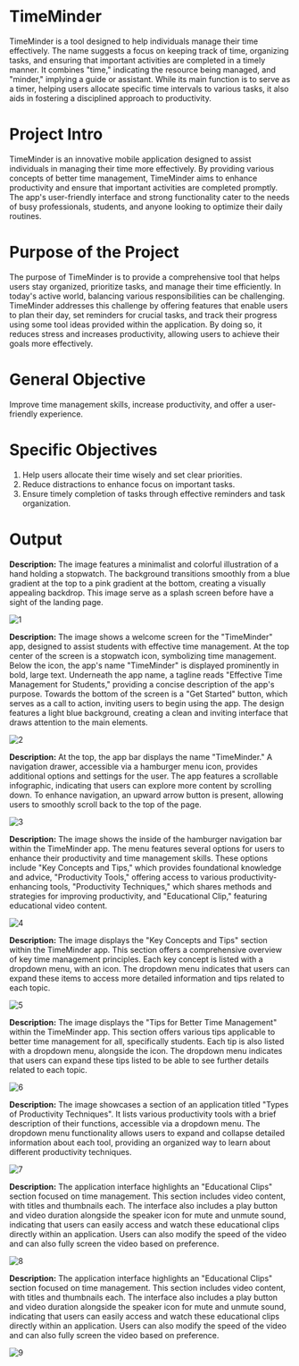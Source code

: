 # TimeMinder

TimeMinder is a tool designed to help individuals manage their time effectively. The name suggests a focus on keeping track of time, organizing tasks, and ensuring that important activities are completed in a timely manner. It combines "time," indicating the resource being managed, and "minder," implying a guide or assistant. While its main function is to serve as a timer, helping users allocate specific time intervals to various tasks, it also aids in fostering a disciplined approach to productivity.

# Project Intro
TimeMinder is an innovative mobile application designed to assist individuals in managing their time more effectively. By providing various concepts of better time management, TimeMinder aims to enhance productivity and ensure that important activities are completed promptly. The app's user-friendly interface and strong functionality cater to the needs of busy professionals, students, and anyone looking to optimize their daily routines.

# Purpose of the Project
The purpose of TimeMinder is to provide a comprehensive tool that helps users stay organized, prioritize tasks, and manage their time efficiently. In today's active world, balancing various responsibilities can be challenging. TimeMinder addresses this challenge by offering features that enable users to plan their day, set reminders for crucial tasks, and track their progress using some tool ideas provided within the application. By doing so, it reduces stress and increases productivity, allowing users to achieve their goals more effectively.                  
# General Objective
Improve time management skills, increase productivity, and offer a user-friendly experience.

# Specific Objectives 
1. Help users allocate their time wisely and set clear priorities.
2. Reduce distractions to enhance focus on important tasks.
3. Ensure timely completion of tasks through effective reminders and task organization.

# Output
**Description:** The image features a minimalist and colorful illustration of a hand holding a stopwatch. The background transitions smoothly from a blue gradient at the top to a pink gradient at the bottom, creating a visually appealing backdrop. This image serve as a splash screen before have a sight of the landing page.

![1](https://github.com/user-attachments/assets/95461f02-bb7b-4e5c-9379-b5a1c39099e1)


**Description:** The image shows a welcome screen for the "TimeMinder" app, designed to assist students with effective time management. At the top center of the screen is a stopwatch icon, symbolizing time management. Below the icon, the app's name "TimeMinder" is displayed prominently in bold, large text. Underneath the app name, a tagline reads "Effective Time Management for Students," providing a concise description of the app's purpose. Towards the bottom of the screen is a "Get Started" button, which serves as a call to action, inviting users to begin using the app. The design features a light blue background, creating a clean and inviting interface that draws attention to the main elements.

![2](https://github.com/user-attachments/assets/951f1253-6b8d-4e23-972e-c7d26cb255d6)

**Description:** At the top, the app bar displays the name "TimeMinder." A navigation drawer, accessible via a hamburger menu icon, provides additional options and settings for the user. The app features a scrollable infographic, indicating that users can explore more content by scrolling down. To enhance navigation, an upward arrow button is present, allowing users to smoothly scroll back to the top of the page.

![3](https://github.com/user-attachments/assets/b7801d93-d339-4de5-818c-c6e913c81968)

**Description:** The image shows the inside of the hamburger navigation bar within the TimeMinder app. The menu features several options for users to enhance their productivity and time management skills. These options include "Key Concepts and Tips," which provides foundational knowledge and advice, "Productivity Tools," offering access to various productivity-enhancing tools, "Productivity Techniques," which shares methods and strategies for improving productivity, and "Educational Clip," featuring educational video content.

![4](https://github.com/user-attachments/assets/8b502a5a-2e47-41e7-9891-9a4a5008f4f5)

**Description:** The image displays the "Key Concepts and Tips" section within the TimeMinder app. This section offers a comprehensive overview of key time management principles. Each key concept is listed with a dropdown menu, with an icon. The dropdown menu indicates that users can expand these items to access more detailed information and tips related to each topic.


![5](https://github.com/user-attachments/assets/4384f43f-15a2-40f3-ab79-8a4f5a48ae5f)


**Description:** The image displays the "Tips for Better Time Management" within the TimeMinder app. This section offers various tips applicable to better time management for all, specifically students. Each tip is also listed with a dropdown menu, alongside the icon. The dropdown menu indicates that users can expand these tips listed to be able to see further details related to each topic.

![6](https://github.com/user-attachments/assets/8298fdef-d12b-4dd5-bc77-3a42bd240826)



**Description:** The image showcases a section of an application titled "Types of Productivity Techniques". It lists various productivity tools with a brief description of their functions, accessible via a dropdown menu. The dropdown menu functionality allows users to expand and collapse detailed information about each tool, providing an organized way to learn about different productivity techniques.

![7](https://github.com/user-attachments/assets/d94df04c-febb-4f66-b2b9-f24f0289e706)

**Description:** The application interface highlights an "Educational Clips" section focused on time management. This section includes video content, with titles and thumbnails each. The interface also includes a play button and video duration alongside the speaker icon for mute and unmute sound, indicating that users can easily access and watch these educational clips directly within an application. Users can also modify the speed of the video and can also fully screen the video based on preference.

![8](https://github.com/user-attachments/assets/fdab1509-9093-427e-bc11-77ffa9022e2d)


**Description:** The application interface highlights an "Educational Clips" section focused on time management. This section includes video content, with titles and thumbnails each. The interface also includes a play button and video duration alongside the speaker icon for mute and unmute sound, indicating that users can easily access and watch these educational clips directly within an application. Users can also modify the speed of the video and can also fully screen the video based on preference.

![9](https://github.com/user-attachments/assets/c8b98aba-8b19-411c-a24d-73d5c48d7e55)
